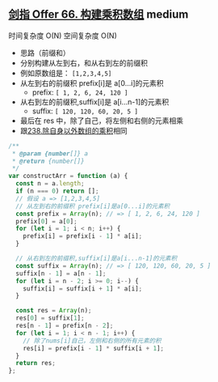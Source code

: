 ## [剑指 Offer 66. 构建乘积数组](https://leetcode.cn/problems/gou-jian-cheng-ji-shu-zu-lcof/) <Badge type="warning">medium</Badge>

时间复杂度 O(N)
空间复杂度 O(N)

- 思路（前缀和）
- 分别构建从左到右，和从右到左的前缀积
- 例如原数组是： `[1,2,3,4,5]`
- 从左到右的前缀积 prefix[i]是 a[0...i]的元素积
  - prefix: `[ 1, 2, 6, 24, 120 ]`
- 从右到左的前缀积,suffix[i]是 a[i...n-1]的元素积
  - suffix: `[ 120, 120, 60, 20, 5 ]`
- 最后在 res 中，除了自己，将左侧和右侧的元素相乘
- 跟[238.除自身以外数组的乘积](/js-logs/array#238除自身以外数组的乘积)相同

```js
/**
 * @param {number[]} a
 * @return {number[]}
 */
var constructArr = function (a) {
  const n = a.length;
  if (n === 0) return [];
  // 假设 a => [1,2,3,4,5]
  // 从左到右的前缀积 prefix[i]是a[0...i]的元素积
  const prefix = Array(n); // => [ 1, 2, 6, 24, 120 ]
  prefix[0] = a[0];
  for (let i = 1; i < n; i++) {
    prefix[i] = prefix[i - 1] * a[i];
  }

  // 从右到左的前缀积,suffix[i]是a[i...n-1]的元素积
  const suffix = Array(n); // => [ 120, 120, 60, 20, 5 ]
  suffix[n - 1] = a[n - 1];
  for (let i = n - 2; i >= 0; i--) {
    suffix[i] = suffix[i + 1] * a[i];
  }

  const res = Array(n);
  res[0] = suffix[1];
  res[n - 1] = prefix[n - 2];
  for (let i = 1; i < n - 1; i++) {
    // 除了nums[i]自己，左侧和右侧的所有元素的积
    res[i] = prefix[i - 1] * suffix[i + 1];
  }
  return res;
};
```
